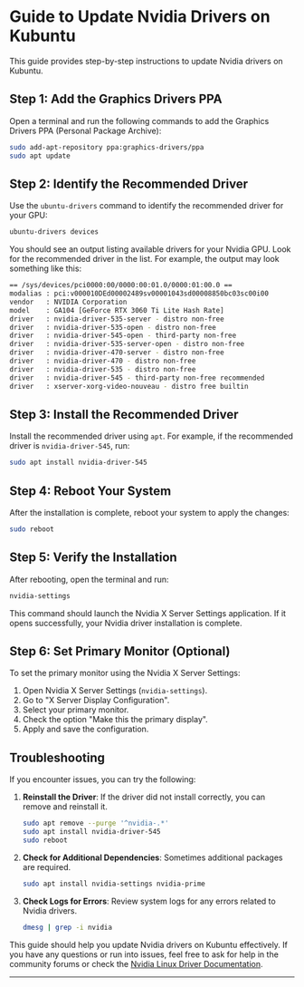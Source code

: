 
# Guide to Update Nvidia Drivers on Kubuntu

This guide provides step-by-step instructions to update Nvidia drivers on Kubuntu.

## Step 1: Add the Graphics Drivers PPA

Open a terminal and run the following commands to add the Graphics Drivers PPA (Personal Package Archive):

```bash
sudo add-apt-repository ppa:graphics-drivers/ppa
sudo apt update
```

## Step 2: Identify the Recommended Driver

Use the `ubuntu-drivers` command to identify the recommended driver for your GPU:

```bash
ubuntu-drivers devices
```

You should see an output listing available drivers for your Nvidia GPU. Look for the recommended driver in the list. For example, the output may look something like this:

```bash
== /sys/devices/pci0000:00/0000:00:01.0/0000:01:00.0 ==
modalias : pci:v000010DEd00002489sv00001043sd00008850bc03sc00i00
vendor   : NVIDIA Corporation
model    : GA104 [GeForce RTX 3060 Ti Lite Hash Rate]
driver   : nvidia-driver-535-server - distro non-free
driver   : nvidia-driver-535-open - distro non-free
driver   : nvidia-driver-545-open - third-party non-free
driver   : nvidia-driver-535-server-open - distro non-free
driver   : nvidia-driver-470-server - distro non-free
driver   : nvidia-driver-470 - distro non-free
driver   : nvidia-driver-535 - distro non-free
driver   : nvidia-driver-545 - third-party non-free recommended
driver   : xserver-xorg-video-nouveau - distro free builtin
```

## Step 3: Install the Recommended Driver

Install the recommended driver using `apt`. For example, if the recommended driver is `nvidia-driver-545`, run:

```bash
sudo apt install nvidia-driver-545
```

## Step 4: Reboot Your System

After the installation is complete, reboot your system to apply the changes:

```bash
sudo reboot
```

## Step 5: Verify the Installation

After rebooting, open the terminal and run:

```bash
nvidia-settings
```

This command should launch the Nvidia X Server Settings application. If it opens successfully, your Nvidia driver installation is complete.

## Step 6: Set Primary Monitor (Optional)

To set the primary monitor using the Nvidia X Server Settings:

1. Open Nvidia X Server Settings (`nvidia-settings`).
2. Go to "X Server Display Configuration".
3. Select your primary monitor.
4. Check the option "Make this the primary display".
5. Apply and save the configuration.

## Troubleshooting

If you encounter issues, you can try the following:

1. **Reinstall the Driver**: If the driver did not install correctly, you can remove and reinstall it.
   ```bash
   sudo apt remove --purge '^nvidia-.*'
   sudo apt install nvidia-driver-545
   sudo reboot
   ```

2. **Check for Additional Dependencies**: Sometimes additional packages are required.
   ```bash
   sudo apt install nvidia-settings nvidia-prime
   ```

3. **Check Logs for Errors**: Review system logs for any errors related to Nvidia drivers.
   ```bash
   dmesg | grep -i nvidia
   ```

This guide should help you update Nvidia drivers on Kubuntu effectively. If you have any questions or run into issues, feel free to ask for help in the community forums or check the [Nvidia Linux Driver Documentation](https://www.nvidia.com/Download/index.aspx?lang=en-us).

---

